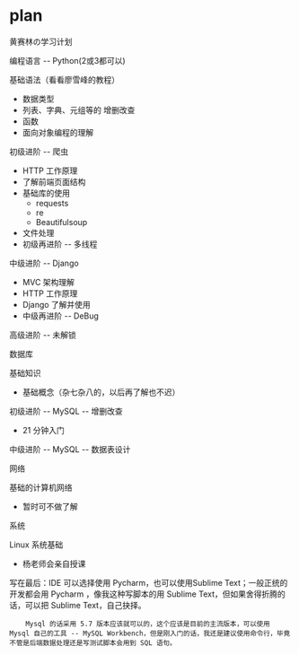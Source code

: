 # plan
黄赛林の学习计划

编程语言 -- Python(2或3都可以)

基础语法（看看廖雪峰的教程）

- 数据类型
- 列表、字典、元组等的 增删改查
- 函数
- 面向对象编程的理解

初级进阶 -- 爬虫

- HTTP 工作原理
- 了解前端页面结构
- 基础库的使用 
  - requests
  - re
  - Beautifulsoup
- 文件处理
- 初级再进阶 -- 多线程

中级进阶 -- Django

- MVC 架构理解
- HTTP 工作原理
- Django 了解并使用
- 中级再进阶 -- DeBug

高级进阶 -- 未解锁

数据库

基础知识

- 基础概念（杂七杂八的，以后再了解也不迟）

初级进阶 -- MySQL -- 增删改查

- 21 分钟入门

中级进阶 -- MySQL -- 数据表设计

网络

基础的计算机网络

- 暂时可不做了解

系统

Linux 系统基础

- 杨老师会亲自授课



写在最后：IDE 可以选择使用 Pycharm，也可以使用Sublime Text；一般正统的开发都会用 Pycharm ，像我这种写脚本的用 Sublime Text，但如果舍得折腾的话，可以把 Sublime Text，自己抉择。

		Mysql 的话采用 5.7 版本应该就可以的，这个应该是目前的主流版本，可以使用 Mysql 自己的工具 -- MySQL Workbench，但是刚入门的话，我还是建议使用命令行，毕竟不管是后端数据处理还是写测试脚本会用到 SQL 语句。


